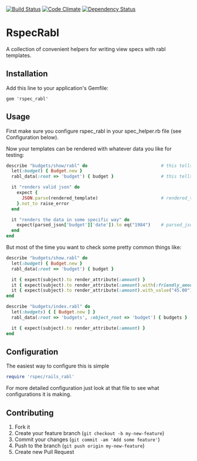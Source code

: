 [![Build Status](https://travis-ci.org/mmmries/rspec_rabl.svg?branch=master)](https://travis-ci.org/mmmries/rspec_rabl)
[![Code Climate](https://codeclimate.com/github/mmmries/rspec_rabl/badges/gpa.svg)](https://codeclimate.com/github/mmmries/rspec_rabl)
[![Dependency Status](https://gemnasium.com/mmmries/rspec_rabl.svg)](https://gemnasium.com/mmmries/rspec_rabl)

# RspecRabl

A collection of convenient helpers for writing view specs with rabl templates.

## Installation

Add this line to your application's Gemfile:

    gem 'rspec_rabl'

## Usage

First make sure you configure rspec\_rabl in your spec\_helper.rb file (see Configuration below).

Now your templates can be rendered with whatever data you like for testing:

```ruby
describe "budgets/show/rabl" do                            # this tells us what template you want to test
  let(:budget) { Budget.new }
  rabl_data(:root => 'budget') { budget }                  # this tells us what data to use when rendering and what structure you expect the template to have (use root and object_root just like rabl)

  it "renders valid json" do
    expect {
      JSON.parse(rendered_template)                        # rendered_template is the rendered string
    }.not_to raise_error
  end

  it "renders the data in some specific way" do
    expect(parsed_json['budget']['date']).to eq("1984")    # parsed_json is the parsed out version of the rendered string
  end
end
```

But most of the time you want to check some pretty common things like:

```ruby
describe "budgets/show.rabl" do
  let(:budget) { Budget.new }
  rabl_data(:root => 'budget') { budget }

  it { expect(subject).to render_attribute(:amount) }                        # parsed_json['budget']['amount'] == budget.amount
  it { expect(subject).to render_attribute(:amount).with(:friendly_amount) } # parsed_json['budget']['amount'] == budget.friendly_amount
  it { expect(subject).to render_attribute(:amount).with_value("45.00") }    # parsed_json['budget']['amount'] == "45.00"
end

describe "budgets/index.rabl" do
  let(:budgets) { [ Budget.new ] }
  rabl_data(:root => 'budgets', :object_root => 'budget') { budgets }

  it { expect(subject).to render_attribute(:amount) }                       # parsed_json['budgets'].first['budget']['amount'] == budgets.first.amount
end
```

## Configuration

The easiest way to configure this is simple

```ruby
require 'rspec/rails_rabl'
```

For more detailed configuration just look at that file to see what configurations it is making.

## Contributing

1. Fork it
2. Create your feature branch (`git checkout -b my-new-feature`)
3. Commit your changes (`git commit -am 'Add some feature'`)
4. Push to the branch (`git push origin my-new-feature`)
5. Create new Pull Request
